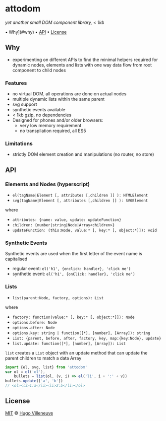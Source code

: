 <!-- markdownlint-disable MD004 MD007 MD010 MD041 MD022 MD024 MD032 MD036 -->
# attodom

*yet another small DOM component library, < 1kb*

• Why](#why) • [API](#api) • [License](#license)

## Why

* experimenting on different APIs to find the minimal helpers required for dynamic nodes, elements and lists with one way data flow from root component to child nodes

### Features

* no virtual DOM, all operations are done on actual nodes
* multiple dynamic lists within the same parent
* svg support
* synthetic events available
* < 1kb gzip, no dependencies
* Designed for phones and/or older browsers:
  * very low memory requirement
  * no transpilation required, all ES5

### Limitations

* strictly DOM element creation and manipulations (no router, no store)

## API

### Elements and Nodes (hyperscript)

* `el(tagName|Element [, attributes [,children ]] ): HTMLElement`
* `svg(tagName|Element [, attributes [,children ]] ): SVGElement`

where
* `attributes: {name: value, update: updateFunction}`
* `children: {number|string|Node|Array<children>}`
* `updateFunction: (this:Node, value:* [, key:* [, object:*]]): void`

### Synthetic Events

Synthetic events are used when the first letter of the event name is capitalised
* regular event: `el('h1', {onclick: handler}, 'click me')`
* synthetic event: `el('h1', {onClick: handler}, 'click me')`

### Lists
* `list(parent:Node, factory, options): List`

where
* `factory: function(value:* [, key:* [, object:*]]): Node`
* `options.before: Node`
* `options.after: Node`
* `options.key: string | function([*], [number], [Array]): string`
* `List: {parent, before, after, factory, key, map:{key:Node}, update}`
* `list.update: function([*], [number], [Array]): List`

`list` creates a `List` object with an update method that can update the parent children to match a data Array

```javascript
import {el, svg, list} from 'attodom'
var ol = el('ol'),
    bullets = list(ol, (v, i) => el('li', i + ':' + v))
bullets.update(['a', 'b'])
// <ol><li>1:a</li><li>2:b</li></ol>
```

## License

[MIT](http://www.opensource.org/licenses/MIT) © [Hugo Villeneuve](https://github.com/hville)
